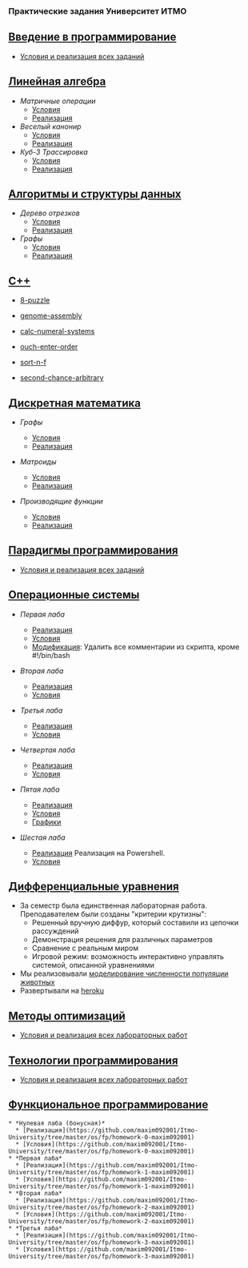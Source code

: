 ### Практические задания Университет ИТМО

[Введение в программирование](https://github.com/maxim092001/Itmo-University/tree/master/prog-intro-homework)
----
  * [Условия и реализация всех заданий](https://github.com/maxim092001/Itmo-University/tree/master/prog-intro-homework)

[Линейная алгебра](https://github.com/maxim092001/Itmo-University/tree/master/linear-algebra)
----

  * *Матричные операции*
      * [Условия](https://github.com/maxim092001/Itmo-University/blob/master/linear-algebra/matrix/problem.pdf)
      * [Реализация](https://github.com/maxim092001/Itmo-University/blob/master/linear-algebra/matrix/matrix.py)
  * *Веселый канонир*
      * [Условия](https://github.com/maxim092001/Itmo-University/blob/master/linear-algebra/boat/problem.pdf)
      * [Реализация](https://github.com/maxim092001/Itmo-University/blob/master/linear-algebra/boat/Boat.py)
  * *Куб-3 Трассировка*
      * [Условия](https://github.com/maxim092001/Itmo-University/blob/master/linear-algebra/plane/problem.pdf)
      * [Реализация](https://github.com/maxim092001/Itmo-University/blob/master/linear-algebra/plane/main.py)
    
[Алгоритмы и структуры данных](https://github.com/maxim092001/Itmo-University/tree/master/algorithms)
----
  
  * *Дерево отрезков*
      * [Условия](https://github.com/maxim092001/Itmo-University/blob/master/algorithms/segment-tree/problem.pdf)
      * [Реализация](https://github.com/maxim092001/Itmo-University/blob/master/algorithms/segment-tree)
  * *Графы*
      * [Условия](https://github.com/maxim092001/Itmo-University/blob/master/algorithms/graph/problem.pdf)
      * [Реализация](https://github.com/maxim092001/Itmo-University/blob/master/algorithms/graph)    

[C++](https://github.com/maxim092001/Itmo-University/tree/master/cpp)
----
  * [8-puzzle](https://github.com/maxim092001/Itmo-University/blob/master/cpp/8-puzzle) 
  
  * [genome-assembly](https://github.com/maxim092001/Itmo-University/blob/master/cpp/genome-assembly) 
      
  * [calc-numeral-systems](https://github.com/maxim092001/Itmo-University/blob/master/cpp/calc-numeral-systems) 
      
  * [ouch-enter-order](https://github.com/maxim092001/Itmo-University/blob/master/cpp/ouch-enter-order) 
      
  * [sort-n-f](https://github.com/maxim092001/Itmo-University/blob/master/cpp/sort-n-f) 
  
  * [second-chance-arbitrary](https://github.com/maxim092001/Itmo-University/blob/master/cpp/second-chance-arbitrary)
      
[Дискретная математика](https://github.com/maxim092001/Itmo-University/tree/master/discrete-math)
----
  
  * *Графы*
      * [Условия](https://github.com/maxim092001/Itmo-University/blob/master/discrete-math/graphs/problem.pdf)
      * [Реализация](https://github.com/maxim092001/Itmo-University/blob/master/discrete-math/graphs)   
       
  * *Матроиды*
      * [Условия](https://github.com/maxim092001/Itmo-University/blob/master/discrete-math/matroids/problem.pdf)
      * [Реализация](https://github.com/maxim092001/Itmo-University/blob/master/discrete-math/matroids)

  * *Производящие функции*
      * [Условия](https://github.com/maxim092001/Itmo-University/blob/master/discrete-math/funcs/problem.pdf)
      * [Реализация](https://github.com/maxim092001/Itmo-University/blob/master/discrete-math/funcs)

[Парадигмы программирования](https://github.com/maxim092001/Itmo-University/tree/master/paradigms)
----
  * [Условия и реализация всех заданий](https://github.com/maxim092001/Itmo-University/tree/master/paradigms) 

[Операционные системы](https://github.com/maxim092001/Itmo-University/tree/master/os)
----
  * *Первая лаба*
      * [Реализация](https://github.com/maxim092001/Itmo-University/tree/master/os/lab1)
      * [Условия](https://github.com/maxim092001/Itmo-University/tree/master/os/lab1/OS_Lab1.pdf)
      * [Модификация](https://github.com/maxim092001/Itmo-University/tree/master/os/lab1/modif.sh): Удалить все комментарии из скрипта, кроме #!/bin/bash

 * *Вторая лаба*
      * [Реализация](https://github.com/maxim092001/Itmo-University/tree/master/os/lab2)
      * [Условия](https://github.com/maxim092001/Itmo-University/tree/master/os/lab2/OS_Lab2.pdf)

 * *Третья лаба*
      * [Реализация](https://github.com/maxim092001/Itmo-University/tree/master/os/lab3)
      * [Условия](https://github.com/maxim092001/Itmo-University/tree/master/os/lab3/OS_Lab3.pdf)

 * *Четвертая лаба*
      * [Реализация](https://github.com/maxim092001/Itmo-University/tree/master/os/lab4)
      * [Условия](https://github.com/maxim092001/Itmo-University/tree/master/os/lab4/OS_Lab4.pdf)

 * *Пятая лаба*
      * [Реализация](https://github.com/maxim092001/Itmo-University/tree/master/os/lab5)
      * [Условия](https://github.com/maxim092001/Itmo-University/tree/master/os/lab5/OS_Lab5.pdf)
      * [Графики](https://github.com/maxim092001/Itmo-University/tree/master/os/lab5/ReportGraphics.pdf)
 
 * *Шестая лаба*
      * [Реализация](https://github.com/maxim092001/Itmo-University/tree/master/os/lab6) Реализация на Powershell.
      * [Условия](https://github.com/maxim092001/Itmo-University/tree/master/os/lab6/OS_Lab6.pdf)

[Дифференциальные уравнения](https://github.com/maxim092001/Itmo-University/tree/master/differential-equations)
----
  * За семестр была единственная лабораторная работа. Преподавателем были созданы "критерии крутизны":
      * Решенный вручную диффур, который составили из цепочки рассуждений
      * Демонстрация решения для различных параметров
      * Сравнение с реальным миром
      * Игровой режим: возможность интерактивно управлять системой, описанной уравнениями
  * Мы реализовывали [моделирование численности популяции животных](https://github.com/maxim092001/Itmo-University/tree/master/differential-equations/population-model)
  * Развертывали на [heroku](https://population-model.herokuapp.com/)


[Методы оптимизаций](https://github.com/maxim092001/Itmo-University/tree/master/math-optimization)
----
  * [Условия и реализация всех лабораторных работ](https://github.com/maxim092001/Itmo-University/tree/master/math-optimization) 

[Технологии программирования](https://github.com/maxim092001/Itmo-University/tree/master/java-advanced)
----
  * [Условия и реализация всех лабораторных работ](https://github.com/maxim092001/Itmo-University/tree/master/java-advanced)


[Функциональное программирование](https://github.com/maxim092001/Itmo-University/tree/master/fp)
----
	* *Нулевая лаба (бонусная)*	
      * [Реализация](https://github.com/maxim092001/Itmo-University/tree/master/os/fp/homework-0-maxim092001)
      * [Условия](https://github.com/maxim092001/Itmo-University/tree/master/os/fp/homework-0-maxim092001)
	* *Первая лаба*
      * [Реализация](https://github.com/maxim092001/Itmo-University/tree/master/os/fp/homework-1-maxim092001)
      * [Условия](https://github.com/maxim092001/Itmo-University/tree/master/os/fp/homework-1-maxim092001)
	* *Вторая лаба*
      * [Реализация](https://github.com/maxim092001/Itmo-University/tree/master/os/fp/homework-2-maxim092001)
      * [Условия](https://github.com/maxim092001/Itmo-University/tree/master/os/fp/homework-2-maxim092001)
	* *Третья лаба*
      * [Реализация](https://github.com/maxim092001/Itmo-University/tree/master/os/fp/homework-3-maxim092001)
      * [Условия](https://github.com/maxim092001/Itmo-University/tree/master/os/fp/homework-3-maxim092001)
